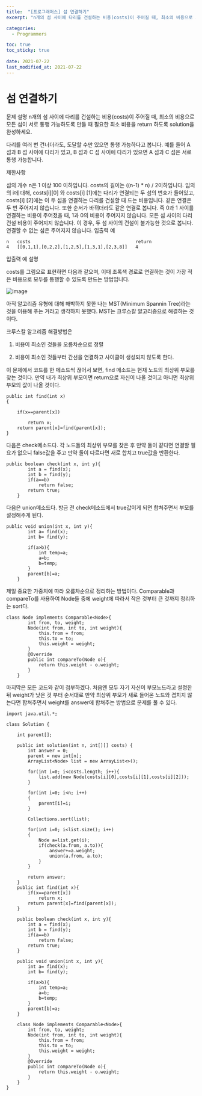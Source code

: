 ```yaml
---
title:  "[프로그래머스] 섬 연결하기"
excerpt: "n개의 섬 사이에 다리를 건설하는 비용(costs)이 주어질 때, 최소의 비용으로 모든 섬이 서로 통행 가능하도록 만들 때 필요한 최소 비용을 return 하도록 solution을 완성하세요."

categories:
  - Programmers

toc: true
toc_sticky: true
 
date: 2021-07-22
last_modified_at: 2021-07-22
---
```


# 섬 연결하기

문제 설명
n개의 섬 사이에 다리를 건설하는 비용(costs)이 주어질 때, 최소의 비용으로 모든 섬이 서로 통행 가능하도록 만들 때 필요한 최소 비용을 return 하도록 solution을 완성하세요.

다리를 여러 번 건너더라도, 도달할 수만 있으면 통행 가능하다고 봅니다. 예를 들어 A 섬과 B 섬 사이에 다리가 있고, B 섬과 C 섬 사이에 다리가 있으면 A 섬과 C 섬은 서로 통행 가능합니다.

제한사항

섬의 개수 n은 1 이상 100 이하입니다.
costs의 길이는 ((n-1) * n) / 2이하입니다.
임의의 i에 대해, costs[i][0] 와 costs[i] [1]에는 다리가 연결되는 두 섬의 번호가 들어있고, costs[i] [2]에는 이 두 섬을 연결하는 다리를 건설할 때 드는 비용입니다.
같은 연결은 두 번 주어지지 않습니다. 또한 순서가 바뀌더라도 같은 연결로 봅니다. 즉 0과 1 사이를 연결하는 비용이 주어졌을 때, 1과 0의 비용이 주어지지 않습니다.
모든 섬 사이의 다리 건설 비용이 주어지지 않습니다. 이 경우, 두 섬 사이의 건설이 불가능한 것으로 봅니다.
연결할 수 없는 섬은 주어지지 않습니다.
입출력 예

    n	costs	                                    return
    4	[[0,1,1],[0,2,2],[1,2,5],[1,3,1],[2,3,8]]	4

입출력 예 설명

costs를 그림으로 표현하면 다음과 같으며, 이때 초록색 경로로 연결하는 것이 가장 적은 비용으로 모두를 통행할 수 있도록 만드는 방법입니다.

![image](https://user-images.githubusercontent.com/64392631/126606038-be03c224-fcf5-4edf-bb2a-daa1d4f68f83.png)

아직 알고리즘 유형에 대해 해박하지 못한 나는 MST(Minimum Spannin Tree)라는 것을 이용해 푸는 거라고 생각하지 못했다. MST는 크루스칼 알고리즘으로 해결하는 것이다.

크루스칼 알고리즘 해결방법은

1. 비용이 최소인 것들을 오름차순으로 정렬

2. 비용이 최소인 것들부터 간선을 연결하고 사이클이 생성되지 않도록 한다.
   
이 문제에서 코드를 한 메소드씩 끊어서 보면,
find 메소드는 현재 노드의 최상위 부모를 찾는 것이다. 만약 내가 최상위 부모이면 return으로 자신이 나올 것이고 아니면 최상위 부모의 값이 나올 것이다.

    public int find(int x)
    {
        
        if(x==parent[x])

            return x;
        return parent[x]=find(parent[x]);
    }

다음은 check메소드다. 각 노드들의 최상위 부모를 찾은 후 만약 둘이 같다면 연결할 필요가 없으니 false값을 주고 만약 둘이 다르다면 새로 합치고 true값을 반환한다.

    public boolean check(int x, int y){
            int a = find(x);
            int b = find(y);
            if(a==b)
                return false;
            return true;
        }

다음은 union메소드다. 방금 전 check메소드에서 true값이게 되면 합쳐주면서 부모를 설정해주게 된다.

    public void union(int x, int y){
            int a= find(x);
            int b= find(y);
            
            if(a>b){
                int temp=a;
                a=b;
                b=temp;
            }
            parent[b]=a;
        }

제일 중요한 가중치에 따라 오름차순으로 정리하는 방법이다. Comparable과 compareTo를 사용하여 Node들 중에 weight에 따라서 작은 것부터 큰 것까지 정리하는 sort다.

    class Node implements Comparable<Node>{
            int from, to, weight;
            Node(int from, int to, int weight){
                this.from = from;
                this.to = to;
                this.weight = weight;
            }
            @Override
            public int compareTo(Node o){
                return this.weight - o.weight;
            }
        }

마지막은 모든 코드와 같이 첨부하겠다. 처음엔 모두 자기 자신이 부모노드라고 설정한 뒤 weight가 낮은 것 부터 순서대로 만약 최상위 부모가 새로 들어온 노드와 겹치지 않는다면 합쳐주면서 weight를 answer에 합쳐주는 방법으로 문제를 풀 수 있다.


    import java.util.*;

    class Solution {

        int parent[];

        public int solution(int n, int[][] costs) {
            int answer = 0;
            parent = new int[n];
            ArrayList<Node> list = new ArrayList<>();
            
            for(int i=0; i<costs.length; i++){
                list.add(new Node(costs[i][0],costs[i][1],costs[i][2]));
            }
            
            for(int i=0; i<n; i++)
            {
                parent[i]=i;
            }
            
            Collections.sort(list);
            
            for(int i=0; i<list.size(); i++)
            {
                Node a=list.get(i);
                if(check(a.from, a.to)){
                    answer+=a.weight;
                    union(a.from, a.to);
                }
            }
            
            return answer;
        }
        public int find(int x){
            if(x==parent[x])
                return x;
            return parent[x]=find(parent[x]);
        }
        
        public boolean check(int x, int y){
            int a = find(x);
            int b = find(y);
            if(a==b)
                return false;
            return true;
        }
        
        public void union(int x, int y){
            int a= find(x);
            int b= find(y);
            
            if(a>b){
                int temp=a;
                a=b;
                b=temp;
            }
            parent[b]=a;
        }
        
        class Node implements Comparable<Node>{
            int from, to, weight;
            Node(int from, int to, int weight){
                this.from = from;
                this.to = to;
                this.weight = weight;
            }
            @Override
            public int compareTo(Node o){
                return this.weight - o.weight;
            }
        }
    }